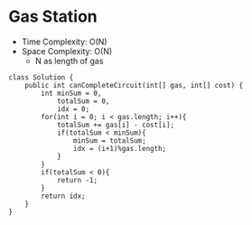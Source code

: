 # Gas Station

- Time Complexity: O(N)
- Space Complexity: O(N)
  - N as length of gas

```
class Solution {
    public int canCompleteCircuit(int[] gas, int[] cost) {
        int minSum = 0,
            totalSum = 0,
            idx = 0;
        for(int i = 0; i < gas.length; i++){
            totalSum += gas[i] - cost[i];
            if(totalSum < minSum){
                minSum = totalSum;
                idx = (i+1)%gas.length;
            }
        }
        if(totalSum < 0){
            return -1;
        }
        return idx;
    }
}
```
